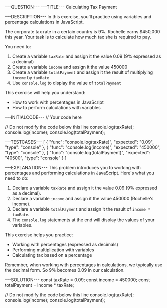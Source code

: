 ---QUESTION---
---TITLE---
Calculating Tax Payment

---DESCRIPTION---
In this exercise, you'll practice using variables and percentage calculations in JavaScript.

The corporate tax rate in a certain country is 9%. Rochelle earns $450,000 this year. Your task is to calculate how much tax she is required to pay.

You need to:
1. Create a variable `taxRate` and assign it the value 0.09 (9% expressed as a decimal)
2. Create a variable `income` and assign it the value 450000
3. Create a variable `totalPayment` and assign it the result of multiplying `income` by `taxRate`
4. Use `console.log` to display the value of `totalPayment`

This exercise will help you understand:
- How to work with percentages in JavaScript
- How to perform calculations with variables

---INITIALCODE---
// Your code here


// Do not modify the code below this line
console.log(taxRate);
console.log(income);
console.log(totalPayment);

---TESTCASES---
[
  { "func": "console.log(taxRate)", "expected": "0.09", "type": "console" },
  { "func": "console.log(income)", "expected": "450000", "type": "console" },
  { "func": "console.log(totalPayment)", "expected": "40500", "type": "console" }
]

---EXPLANATION---
This problem introduces you to working with percentages and performing calculations in JavaScript. Here's what you need to do:

1. Declare a variable `taxRate` and assign it the value 0.09 (9% expressed as a decimal).
2. Declare a variable `income` and assign it the value 450000 (Rochelle's income).
3. Declare a variable `totalPayment` and assign it the result of `income * taxRate`.
4. The `console.log` statements at the end will display the values of your variables.

This exercise helps you practice:
- Working with percentages (expressed as decimals)
- Performing multiplication with variables
- Calculating tax based on a percentage

Remember, when working with percentages in calculations, we typically use the decimal form. So 9% becomes 0.09 in our calculation.

---SOLUTION---
const taxRate = 0.09;
const income = 450000;
const totalPayment = income * taxRate;

// Do not modify the code below this line
console.log(taxRate);
console.log(income);
console.log(totalPayment);